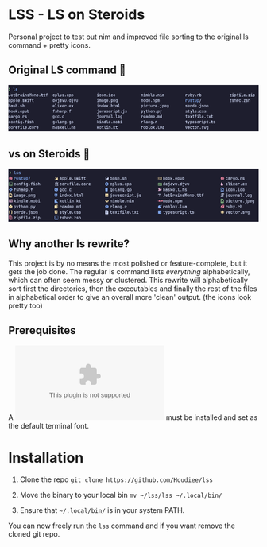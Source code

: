 # LSS - LS on Steroids

Personal project to test out nim and improved file sorting to the original ls command + pretty icons.

## Original LS command 🥱
![](./assets/ls.png)

## vs on Steroids 💉
![](./assets/lss.png)

## Why another ls rewrite?
This project is by no means the most polished or feature-complete, but it gets the job done. The regular ls command lists *everything* alphabetically, which can often seem messy or clustered. This rewrite will alphabetically sort first the directories, then the executables and finally the rest of the files in alphabetical order to give an overall more 'clean' output. (the icons look pretty too)

## Prerequisites
A ![nerd font](nerdfonts.com) must be installed and set as the default terminal font.

# Installation
1. Clone the repo
```git clone https://github.com/Houdiee/lss```

2. Move the binary to your local bin
```mv ~/lss/lss ~/.local/bin/```

3. Ensure that ```~/.local/bin/``` is in your system PATH.

You can now freely run the ```lss``` command and if you want remove the cloned git repo.
